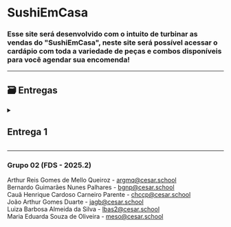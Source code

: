 # SushiEmCasa
### Esse site será desenvolvido com o intuito de turbinar as vendas do "SushiEmCasa", neste site será possível acessar o cardápio com toda a variedade de peças e combos disponíveis para você agendar sua encomenda!
---
## 🗃 Entregas
<details>
  <summary><h2><strong>Entrega 1</strong></h2></summary>
  
  ### Backlog das histórias
  ![backlog1](https://github.com/begnp/SushiEmCasa/blob/main/docs/images/backlog_historias.png)

   ### Link para o arquivo doc com as histórias
  [historias](https://docs.google.com/document/d/1KayEPV1MaKPZ35tbp7ELZTTsZCNPEVOBjSXBdGyzNq4/edit?usp=sharing)

   ### Quadro da sprint
  ![sprint](https://github.com/begnp/SushiEmCasa/blob/main/docs/images/sprint_historias.png)

</details>

---
### Grupo 02 (FDS - 2025.2)
Arthur Reis Gomes de Mello Queiroz - argmq@cesar.school<br>
Bernardo Guimarães Nunes Palhares - bgnp@cesar.school<br>
Cauã Henrique Cardoso Carneiro Parente - chccp@cesar.school<br>
João Arthur Gomes Duarte - jagb@cesar.school<br>
Luiza Barbosa Almeida da Silva - lbas2@cesar.school<br>
Maria Eduarda Souza de Oliveira - meso@cesar.school<br>
